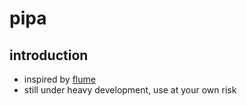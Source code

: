 # pipa


## introduction

 - inspired by [flume](http://flume.apache.org/)
 - still under heavy development, use at your own risk


